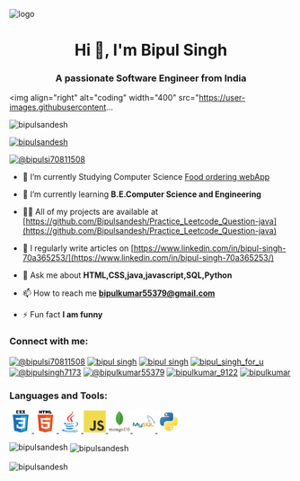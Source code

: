![logo](https://github.com/Bipulsandesh/Bipulsandesh/commit/6d06d97d043170b2a9eb469cfb1c5f3854e71b38)
<h1 align="center">Hi 👋, I'm Bipul Singh</h1>
<h3 align="center">A passionate Software Engineer from India</h3>

<img align="right" alt="coding" width="400" src="https://user-images.githubusercontent...

<p align="left"> <img src="https://komarev.com/ghpvc/?username=bipulsandesh&label=Profile%20views&color=0e75b6&style=flat" alt="bipulsandesh" /> </p>

<p align="left"> <a href="https://github.com/ryo-ma/github-profile-trophy"><img src="https://github-profile-trophy.vercel.app/?username=bipulsandesh" alt="bipulsandesh" /></a> </p>

<p align="left"> <a href="https://twitter.com/@bipulsi70811508" target="blank"><img src="https://img.shields.io/twitter/follow/@bipulsi70811508?logo=twitter&style=for-the-badge" alt="@bipulsi70811508" /></a> </p>

- 🔭 I’m currently Studying Computer Science [Food ordering webApp](https://github.com/Bipulsandesh/Food_Orderig_WebApp_Naan_Mudhalvan)

- 🌱 I’m currently learning **B.E.Computer Science and Engineering**

- 👨‍💻 All of my projects are available at [https://github.com/Bipulsandesh/Practice_Leetcode_Question-java](https://github.com/Bipulsandesh/Practice_Leetcode_Question-java)

- 📝 I regularly write articles on [https://www.linkedin.com/in/bipul-singh-70a365253/](https://www.linkedin.com/in/bipul-singh-70a365253/)

- 💬 Ask me about **HTML,CSS,java,javascript,SQL,Python**

- 📫 How to reach me **bipulkumar55379@gmail.com**

- ⚡ Fun fact **I am funny**

<h3 align="left">Connect with me:</h3>
<p align="left">
<a href="https://twitter.com/@bipulsi70811508" target="blank"><img align="center" src="https://raw.githubusercontent.com/rahuldkjain/github-profile-readme-generator/master/src/images/icons/Social/twitter.svg" alt="@bipulsi70811508" height="30" width="40" /></a>
<a href="https://linkedin.com/in/bipul singh" target="blank"><img align="center" src="https://raw.githubusercontent.com/rahuldkjain/github-profile-readme-generator/master/src/images/icons/Social/linked-in-alt.svg" alt="bipul singh" height="30" width="40" /></a>
<a href="https://fb.com/bipul singh" target="blank"><img align="center" src="https://raw.githubusercontent.com/rahuldkjain/github-profile-readme-generator/master/src/images/icons/Social/facebook.svg" alt="bipul singh" height="30" width="40" /></a>
<a href="https://instagram.com/bipul_singh_for_u" target="blank"><img align="center" src="https://raw.githubusercontent.com/rahuldkjain/github-profile-readme-generator/master/src/images/icons/Social/instagram.svg" alt="bipul_singh_for_u" height="30" width="40" /></a>
<a href="https://www.youtube.com/c/@bipulsingh7173" target="blank"><img align="center" src="https://raw.githubusercontent.com/rahuldkjain/github-profile-readme-generator/master/src/images/icons/Social/youtube.svg" alt="@bipulsingh7173" height="30" width="40" /></a>
<a href="https://www.hackerrank.com/@bipulkumar55379" target="blank"><img align="center" src="https://raw.githubusercontent.com/rahuldkjain/github-profile-readme-generator/master/src/images/icons/Social/hackerrank.svg" alt="@bipulkumar55379" height="30" width="40" /></a>
<a href="https://www.leetcode.com/bipulkumar_9122" target="blank"><img align="center" src="https://raw.githubusercontent.com/rahuldkjain/github-profile-readme-generator/master/src/images/icons/Social/leet-code.svg" alt="bipulkumar_9122" height="30" width="40" /></a>
<a href="https://auth.geeksforgeeks.org/user/bipulkumar" target="blank"><img align="center" src="https://raw.githubusercontent.com/rahuldkjain/github-profile-readme-generator/master/src/images/icons/Social/geeks-for-geeks.svg" alt="bipulkumar" height="30" width="40" /></a>
</p>

<h3 align="left">Languages and Tools:</h3>
<p align="left"> <a href="https://www.w3schools.com/css/" target="_blank" rel="noreferrer"> <img src="https://raw.githubusercontent.com/devicons/devicon/master/icons/css3/css3-original-wordmark.svg" alt="css3" width="40" height="40"/> </a> <a href="https://www.w3.org/html/" target="_blank" rel="noreferrer"> <img src="https://raw.githubusercontent.com/devicons/devicon/master/icons/html5/html5-original-wordmark.svg" alt="html5" width="40" height="40"/> </a> <a href="https://www.java.com" target="_blank" rel="noreferrer"> <img src="https://raw.githubusercontent.com/devicons/devicon/master/icons/java/java-original.svg" alt="java" width="40" height="40"/> </a> <a href="https://developer.mozilla.org/en-US/docs/Web/JavaScript" target="_blank" rel="noreferrer"> <img src="https://raw.githubusercontent.com/devicons/devicon/master/icons/javascript/javascript-original.svg" alt="javascript" width="40" height="40"/> </a> <a href="https://www.mongodb.com/" target="_blank" rel="noreferrer"> <img src="https://raw.githubusercontent.com/devicons/devicon/master/icons/mongodb/mongodb-original-wordmark.svg" alt="mongodb" width="40" height="40"/> </a> <a href="https://www.mysql.com/" target="_blank" rel="noreferrer"> <img src="https://raw.githubusercontent.com/devicons/devicon/master/icons/mysql/mysql-original-wordmark.svg" alt="mysql" width="40" height="40"/> </a> <a href="https://www.python.org" target="_blank" rel="noreferrer"> <img src="https://raw.githubusercontent.com/devicons/devicon/master/icons/python/python-original.svg" alt="python" width="40" height="40"/> </a> </p>

<p><img align="left" src="https://github-readme-stats.vercel.app/api/top-langs?username=bipulsandesh&show_icons=true&locale=en&layout=compact" alt="bipulsandesh" /></p>

<p>&nbsp;<img align="center" src="https://github-readme-stats.vercel.app/api?username=bipulsandesh&show_icons=true&locale=en" alt="bipulsandesh" /></p>

<p><img align="center" src="https://github-readme-streak-stats.herokuapp.com/?user=bipulsandesh&" alt="bipulsandesh" /></p>

